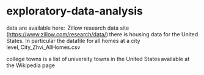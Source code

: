 # exploratory-data-analysis
data are available here:
 Zillow research data site (https://www.zillow.com/research/data/) there is housing data for the United States. 
 In particular the datafile for all homes at a city level, City_Zhvi_AllHomes.csv

 college towns is a list of university towns in the United States available at the Wikipedia page 
